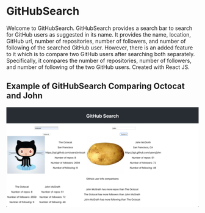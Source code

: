 # GitHubSearch
Welcome to GitHubSearch. 
GitHubSearch provides a search bar to search for GitHub users as suggested in its name. It provides the name, location, GitHub url, number of repositories, number of followers, and number of following of the searched GitHub user. However, there is an added feature to it which is to compare two GitHub users after searching both separately. Specifically, it compares the number of repositories, number of followers, and number of following of the two GitHub users. 
Created with React JS.

## Example of GitHubSearch Comparing Octocat and John
![Main Menu](githubsearch.png)
